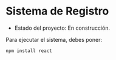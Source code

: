 <h1> Sistema de Registro  </h1>

- Estado del proyecto: En construcción.

Para ejecutar el sistema, debes poner:

```npm install react ```
